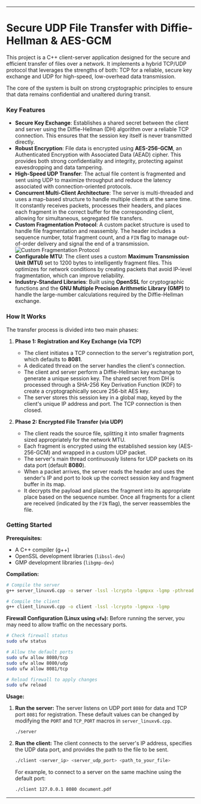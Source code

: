 ***

# Secure UDP File Transfer with Diffie-Hellman & AES-GCM

This project is a C++ client-server application designed for the secure and efficient transfer of files over a network. It implements a hybrid TCP/UDP protocol that leverages the strengths of both: TCP for a reliable, secure key exchange and UDP for high-speed, low-overhead data transmission.

The core of the system is built on strong cryptographic principles to ensure that data remains confidential and unaltered during transit.

### Key Features

*   **Secure Key Exchange**: Establishes a shared secret between the client and server using the Diffie-Hellman (DH) algorithm over a reliable TCP connection. This ensures that the session key itself is never transmitted directly.
*   **Robust Encryption**: File data is encrypted using **AES-256-GCM**, an Authenticated Encryption with Associated Data (AEAD) cipher. This provides both strong confidentiality and integrity, protecting against eavesdropping and data tampering.
*   **High-Speed UDP Transfer**: The actual file content is fragmented and sent using UDP to maximize throughput and reduce the latency associated with connection-oriented protocols.
*   **Concurrent Multi-Client Architecture**: The server is multi-threaded and uses a map-based structure to handle multiple clients at the same time. It constantly receives packets, processes their headers, and places each fragment in the correct buffer for the corresponding client, allowing for simultaneous, segregated file transfers.
*   **Custom Fragmentation Protocol**: A custom packet structure is used to handle file fragmentation and reassembly. The header includes a sequence number, total fragment count, and a `FIN` flag to manage out-of-order delivery and signal the end of a transmission.
![Custom Fragmentation Protocol](images/fragmentation_protocol.png)
*   **Configurable MTU**: The client uses a custom **Maximum Transmission Unit (MTU)** set to 1200 bytes to intelligently fragment files. This optimizes for network conditions by creating packets that avoid IP-level fragmentation, which can improve reliability.
*   **Industry-Standard Libraries**: Built using **OpenSSL** for cryptographic functions and the **GNU Multiple Precision Arithmetic Library (GMP)** to handle the large-number calculations required by the Diffie-Hellman exchange.

### How It Works

The transfer process is divided into two main phases:

1.  **Phase 1: Registration and Key Exchange (via TCP)**
    *   The client initiates a TCP connection to the server's registration port, which defaults to **8081**.
    *   A dedicated thread on the server handles the client's connection.
    *   The client and server perform a Diffie-Hellman key exchange to generate a unique session key. The shared secret from DH is processed through a SHA-256 Key Derivation Function (KDF) to create a cryptographically secure 256-bit AES key.
    *   The server stores this session key in a global map, keyed by the client's unique IP address and port. The TCP connection is then closed.

2.  **Phase 2: Encrypted File Transfer (via UDP)**
    *   The client reads the source file, splitting it into smaller fragments sized appropriately for the network MTU.
    *   Each fragment is encrypted using the established session key (AES-256-GCM) and wrapped in a custom UDP packet.
    *   The server's main thread continuously listens for UDP packets on its data port (default **8080**).
    *   When a packet arrives, the server reads the header and uses the sender's IP and port to look up the correct session key and fragment buffer in its map.
    *   It decrypts the payload and places the fragment into its appropriate place based on the sequence number. Once all fragments for a client are received (indicated by the `FIN` flag), the server reassembles the file.

### Getting Started

**Prerequisites:**
*   A C++ compiler (g++)
*   OpenSSL development libraries (`libssl-dev`)
*   GMP development libraries (`libgmp-dev`)

**Compilation:**

```bash
# Compile the server
g++ server_linuxv6.cpp -o server -lssl -lcrypto -lgmpxx -lgmp -pthread

# Compile the client
g++ client_linuxv6.cpp -o client -lssl -lcrypto -lgmpxx -lgmp
```

**Firewall Configuration (Linux using `ufw`):**
Before running the server, you may need to allow traffic on the necessary ports.

```bash
# Check firewall status
sudo ufw status

# Allow the default ports
sudo ufw allow 8080/tcp
sudo ufw allow 8080/udp
sudo ufw allow 8081/tcp

# Reload firewall to apply changes
sudo ufw reload
```

**Usage:**

1.  **Run the server:**
    The server listens on UDP port `8080` for data and TCP port `8081` for registration. These default values can be changed by modifying the `PORT` and `TCP_PORT` macros in `server_linuxv6.cpp`.
    ```bash
    ./server
    ```

2.  **Run the client:**
    The client connects to the server's IP address, specifies the UDP data port, and provides the path to the file to be sent.
    ```bash
    ./client <server_ip> <server_udp_port> <path_to_your_file>
    ```
    For example, to connect to a server on the same machine using the default port:
    ```bash
    ./client 127.0.0.1 8080 document.pdf
    ```

***

